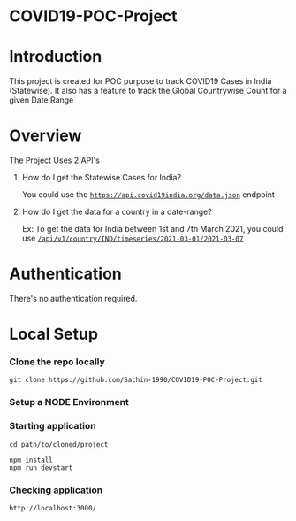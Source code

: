 # COVID19-POC-Project

# Introduction
This project is created for POC purpose to track COVID19 Cases in India (Statewise).
It also has a feature to track the Global Countrywise Count for a given Date Range

# Overview
The Project Uses 2 API's
1) How do I get the Statewise Cases for India?
    
   You could use the [`https://api.covid19india.org/data.json`](https://api.covid19india.org/data.json) endpoint

2) How do I get the data for a country in a date-range?

    Ex: To get the data for India between 1st and 7th March 2021, you could use [`/api/v1/country/IND/timeseries/2021-03-01/2021-03-07`](https://covidapi.info/api/v1/country/IND/timeseries/2021-03-01/2021-03-07)

# Authentication
There's no authentication required.

# Local Setup

### Clone the repo locally
`git clone https://github.com/Sachin-1990/COVID19-POC-Project.git`

### Setup a NODE Environment

### Starting application
```
cd path/to/cloned/project

npm install
npm run devstart
```

### Checking application
```
http://localhost:3000/
```